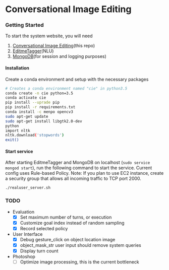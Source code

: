 # Conversational Image Editing

### Getting Started

To start the system website, you will need
1. [Conversational Image Editing](https://github.com/iammrhelo/ConversationalImageEditing)(this repo)
2. [EditmeTagger](https://github.com/iammrhelo/EditmeTagger)(NLU)
3. [MongoDB](https://docs.mongodb.com/manual/installation/#mongodb-community-edition)(for session and logging purposes)

#### Installation

Create a conda environment and setup with the necessary packages

```bash
# Creates a conda environment named "cie" in python3.5
conda create -n cie python=3.5
conda activate cie
pip install --uprade pip
pip install -r requirements.txt
conda install -c menpo opencv3 
sudo apt-get update
sudo apt-get install libgtk2.0-dev
python
import nltk
nltk.download('stopwords')
exit()
```

#### Start service

After starting EditmeTagger and MongoDB on localhost (```sudo service mongod start```), run the following command to start the service. Current config uses Rule-based Policy. Note: If you plan to use EC2 instance, create a security group that allows all incoming traffic to TCP port 2000.
```bash
./realuser_server.sh
```

### TODO
* Evaluation
    - [x] Set maximum number of turns, or execution
    - [x] Customize goal index instead of random sampling
    - [x] Record selected policy

* User Interface
    - [x] Debug gesture_click on object location image
    - [x] object_mask_str user input should remove system queries
    - [x] Display turn count

* Photoshop
    - [ ] Optimize image processing, this is the current bottleneck
